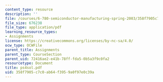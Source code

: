 ```yaml
---
content_type: resource
description: ''
file: /courses/6-780-semiconductor-manufacturing-spring-2003/358f7905c7c0ab64f3959a0f97e0c39a_ps4sol.pdf
file_size: 676238
file_type: application/pdf
learning_resource_types:
- Assignments
license: https://creativecommons.org/licenses/by-nc-sa/4.0/
ocw_type: OCWFile
parent_title: Assignments
parent_type: CourseSection
parent_uid: 72416ae2-e41b-78ff-fda5-0b5a3f9c0fa2
resourcetype: Document
title: ps4sol.pdf
uid: 358f7905-c7c0-ab64-f395-9a0f97e0c39a
---
```

